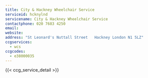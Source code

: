 ```yaml
---
title: City & Hackney Wheelchair Service
serviceid: hcknylnd
servicename: City & Hackney Wheelchair Service
contactphone: 020 7683 4250
email: 
website: 
address: "St Leonard's Nuttall Street   Hackney London N1 5LZ"
ccgservices:
  - wcs
ccgcodes:
  - e38000035
---
```


{{< ccg_service_detail >}}
